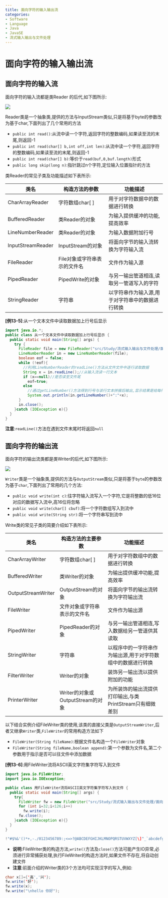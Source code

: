 ```yaml
---
title: 面向字符的输入输出流
categories:
- Software
- Language
- Java
- JavaSE
- 流式输入输出与文件处理
---
```

# 面向字符的输入输出流

## 面向字符的输入流

面向字符的输入流都是类Reader 的后代,如下图所示:

![](https://www.plantuml.com/plantuml/svg/XPBRIiD048RlynGhNXHwaQHfYr6Az811eKffzG6soJHPkeSmkqkfuhkxtPOcLjHSBCm_iz_yCzcnDXIDOB8Gj0uwv8h9dDi2YAb0G5XRmTjgPKojxw88wIuicQdisch0N4a3qeIv4j7ShYegUqa_JTCeOnnq9AWsWD62KsdUdkTH2ptIPi_XFf3AmJy2uhu5BGecIzABVVXCiMIIf3wOqdnRehAoc2ckaEmgPi1d7XMoTsU3yWbdfHJE3idT0UZJo-CTb82aD_JId4auKgxZMJfuoBpgp1Tgv_i7dm4gPLuQQz-yd7qcFknuuEem3ad3-B95blLl1l4_GxHTfgvzm85kVklVXizkis7o0v74bmjrI8geTYTUs_FWZwKSrDUAvLi9MfCaF816qUdNTSaIQE7stEsIMKLnWaZtZJIrcmqW56Ubwt4lLgm1cx85grirv4dMrgmC0XMjYuVdrDIuj1khYLtMj92EQNMrTii-IMDmZ_puqBy0)

Reader类是一个抽象类,提供的方法与InputStream类似,只是将基于byte的参数改为基于char,下面列出了几个常用的方法

- `public int read()`:从流中读一个字符,返回字符的整数编码,如果读至流的末尾,则返回-1
- `public int read(char[] b,int off,int len)`:从流中读一个字符,返回字符的整数编码,如果读至流的末尾,则返回-1
- `public int read(char[] b)`:等价于`read(buf,0,buf.length)`形式
- `public long skip(long n)`:指针跳过n个字符,定位输入位置指针的方法

类Reader的常见子类及功能描述如下表所示:

| 类名              | 构造方法的参数               | 功能描述                                        |
| ----------------- | ---------------------------- | ----------------------------------------------- |
| CharArrayReader   | 字符数组char[ ]              | 用于对字符数据中的数据进行转换                  |
| BufferedReader    | 类Reader的对象               | 为输入提供缓冲的功能,提高效率                   |
| LineNumberReader  | 类Reader的对象               | 为输入数据附加行号                              |
| InputStreamReader | InputStream的对象            | 将面向字节的输入流转换为字符输入流              |
| FileReader        | File对象或字符串表示的文件名 | 文件作为输入源                                  |
| PipedReader       | PipedWrite的对象             | 与另一输出管道相连,读取另一管道写入的字符       |
| StringReader      | 字符串                       | 以字符串作为输入源,用于对字符串中的数据进行转换 |

**[例13-5]**:从一个文本文件中读取数据加上行号后显示

```java
import java.io.*;
public class 从一个文本文件中读取数据加上行号后显示 {
  public static void main(String[] args) {
    try {
      FileReader file = new FileReader("src/Study/流式输入输出与文件处理/面向字符的输入输出流/面向字符的输入流/test");
      LineNumberReader in = new LineNumberReader(file);
      boolean eof = false;
      while (!eof){
        //利用LineNumberReader的readLine()方法从文件文件中逐行读取数据
        String x = in.readLine();//从输入流读一行文本
        if (x==null)//是否读至文件尾
          eof=true;
        else
          //通过getLineNumber()方法得到行号与该行文本拼接后输出,显示结果是给每行加上了行号
          System.out.println(in.getLineNumber()+":"+x);
      }
      in.close();
    }catch (IOException e){}
  }
}
```

**注意**:`readLine()`方法在遇到文件末尾时将返回`null`

## 面向字符的输出流

面向字符的输出流类都是类Writer的后代,如下图所示:

![](https://www.plantuml.com/plantuml/svg/XLB1JeD04Btp5Miyc700Ycr4qnYLI3nKRQp6ymfJsBZiac4sH8t_xh9j2jQe70ZllUNDczcvQ8aZrK8LDM-y8tOWL2vD0Omgg25eJ2t7R4NKj6TXYBmBIa6LUJ4jOAuLWQ8WrtMuCAkAgqbyd2H9c0a9RLZpbW33fUIAdcuNuSXwtjARX7DFQMl-uJ7xB7bH25MoIUJWBSTIA9OuSCNprnArKKMgfKRMLOB0AJSQnRkDmUMb5AMgRHoMsnUWanys_w02P9EPenP2mSRbC4gJwNNcM1k-q9shxtrwg3NT3T6-PTdbZ1qySeQhlXsM1D5-YImxFfb6_pGnJfdOyfu4llwj_jWyFSrcyG-BEDeVgBNaYBhR-eqpJ_yOIiy-LY9_LT2sB0vwetculJgVFQFev-pxBAquNYBoju6wCkir81G3inJD6DuRQWoj287NEzPd_UeCXwniMnYmLUtNoDFAj8KNO9Tviz1V)

`Writer`类是一个抽象类,提供的方法与`OutputStream`类似,只是将基于`byte`的参数改为基于`char`,下面列出了常用的几个方法:

- `public void write(int c)`:往字符输入流写入一个字符,它是将整数的低16位对应的数据写入流中,高16位将忽略
- `public void write(char[] cbuf)`:将一个字符数组写入到流中
- `public void write(String str)`:将一个字符串写到流中

Write类的常见子类的简要介绍如下表所示:

| 类名               | 构造方法的主要参数               | 功能描述                                                    |
| ------------------ | -------------------------------- | ----------------------------------------------------------- |
| CharArrayWriter    | 字符数组char[ ]                  | 用于对字符数组中的数据进行转换                              |
| BufferedWriter     | 类Writer的对象                   | 为输出提供缓冲功能,提高效率                                 |
| OutputStreamWriter | OutputStream的对象               | 将面向字节的输出流转换为字符输出流                          |
| FileWriter         | 文件对象或字符串表示的文件名     | 文件作为输出源                                              |
| PipedWriter        | PipedReader的对象                | 与另一输出管道相连,写入数据给另一管道供其读取               |
| StringWriter       | 字符串                           | 以程序中的一字符串作为输出源,用于对字符数组中的数据进行转换 |
| FilterWriter       | Writer的对象                     | 装饰另一输出流以提供附加的功能                              |
| PrinterWriter      | Writer的对象或OutputStream的对象 | 为所装饰的输出流提供打印输出,与类PrintStream只有细微差别    |

以下结合实例介绍FileWriter类的使用,该类的直接父类是`OutputStreamWriter`,后者又继承`Writer`类,`FileWriter`的常用构造方法如下

- `FileWriter(String fileName)`:根据文件名构造一个`FileWriter`对象
- `FileWriter(String fileName,boolean append)`:第一个参数为文件名,第二个参数用于指示是否可以往文件中添加数据

**[例13-6]**:用FileWriter流将ASCII英文字符集字符写入到文件

```java
import java.io.FileWriter;
import java.io.IOException;

public class 用FileWriter流将ASCII英文字符集字符写入到文件 {
  public static void main(String[] args) {
    try{
      FileWriter fw = new FileWriter("src/Study/流式输入输出与文件处理/面向字符的输入输出流/面向字符的输出流/charset.txt");
      for (int i=32;i<126;i++)
        fw.write(i);
      fw.close();
    }catch (IOException e){}
  }
}

!"#$%&'()*+,-./0123456789:;<=>?@ABCDEFGHIJKLMNOPQRSTUVWXYZ[\]^_`abcdefghijklmnopqrstuvwxyz{|}
```

- **说明**:FileWriter类的构造方法,`write()`方法及`close()`方法可能产生IO异常,必须进行异常捕获处理,执行FileWriter的构造方法时,如果文件不存在,将自动创建文件
- **注意**:前面介绍的Writer类的3个方法均可实现汉字的写入,例如:

```java
char x[]={'高','兴'};
fw.write('好');
fw.write(x);
fw.write("\nhello 你好");
```